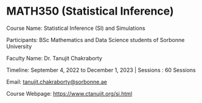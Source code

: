 # MATH350 (Statistical Inference)

Course Name: Statistical Inference (SI) and Simulations

Participants: BSc Mathematics and Data Science students of Sorbonne University 

Faculty Name: Dr. Tanujit Chakraborty 

Timeline: September 4, 2022 to December 1, 2023   |  Sessions : 60 Sessions 

Email: tanujit.chakraborty@sorbonne.ae 

Course Webpage: https://www.ctanujit.org/si.html
